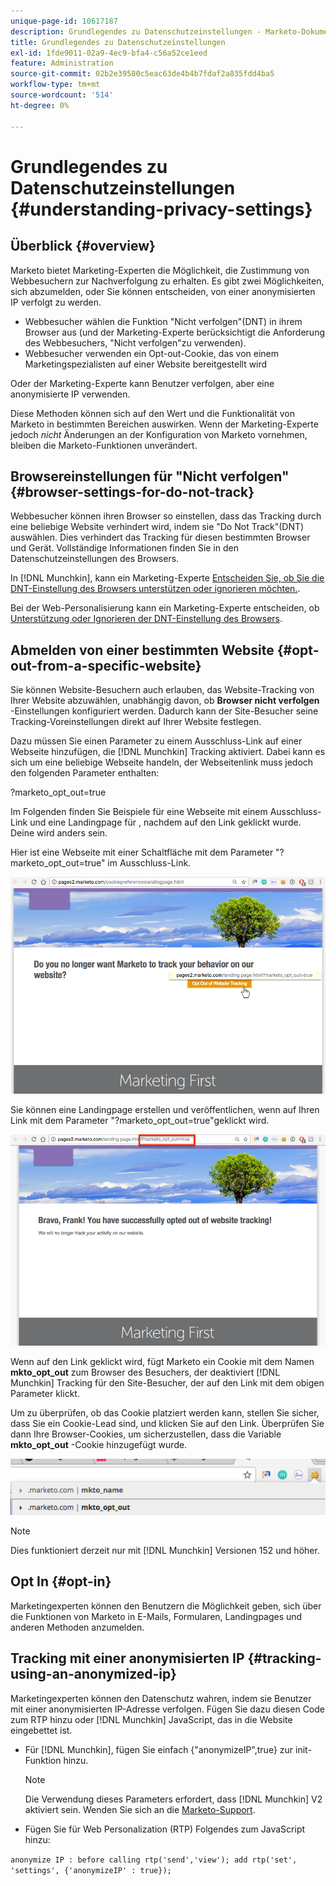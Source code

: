 ```yaml
---
unique-page-id: 10617187
description: Grundlegendes zu Datenschutzeinstellungen - Marketo-Dokumente - Produktdokumentation
title: Grundlegendes zu Datenschutzeinstellungen
exl-id: 1fde9011-02a9-4ec9-bfa4-c56a52ce1eed
feature: Administration
source-git-commit: 02b2e39580c5eac63de4b4b7fdaf2a835fdd4ba5
workflow-type: tm+mt
source-wordcount: '514'
ht-degree: 0%

---
```


# Grundlegendes zu Datenschutzeinstellungen {#understanding-privacy-settings}

## Überblick {#overview}

Marketo bietet Marketing-Experten die Möglichkeit, die Zustimmung von Webbesuchern zur Nachverfolgung zu erhalten. Es gibt zwei Möglichkeiten, sich abzumelden, oder Sie können entscheiden, von einer anonymisierten IP verfolgt zu werden.

* Webbesucher wählen die Funktion &quot;Nicht verfolgen&quot;(DNT) in ihrem Browser aus (und der Marketing-Experte berücksichtigt die Anforderung des Webbesuchers, &quot;Nicht verfolgen&quot;zu verwenden).
* Webbesucher verwenden ein Opt-out-Cookie, das von einem Marketingspezialisten auf einer Website bereitgestellt wird

Oder der Marketing-Experte kann Benutzer verfolgen, aber eine anonymisierte IP verwenden.

Diese Methoden können sich auf den Wert und die Funktionalität von Marketo in bestimmten Bereichen auswirken. Wenn der Marketing-Experte jedoch _nicht_ Änderungen an der Konfiguration von Marketo vornehmen, bleiben die Marketo-Funktionen unverändert.

## Browsereinstellungen für &quot;Nicht verfolgen&quot; {#browser-settings-for-do-not-track}

Webbesucher können ihren Browser so einstellen, dass das Tracking durch eine beliebige Website verhindert wird, indem sie &quot;Do Not Track&quot;(DNT) auswählen. Dies verhindert das Tracking für diesen bestimmten Browser und Gerät. Vollständige Informationen finden Sie in den Datenschutzeinstellungen des Browsers.

In [!DNL Munchkin], kann ein Marketing-Experte [Entscheiden Sie, ob Sie die DNT-Einstellung des Browsers unterstützen oder ignorieren möchten.](/help/marketo/product-docs/administration/settings/edit-do-not-track-browser-support-settings.md).

Bei der Web-Personalisierung kann ein Marketing-Experte entscheiden, ob [Unterstützung oder Ignorieren der DNT-Einstellung des Browsers](/help/marketo/product-docs/web-personalization/getting-started/setting-web-personalization-to-do-not-track.md).

## Abmelden von einer bestimmten Website {#opt-out-from-a-specific-website}

Sie können Website-Besuchern auch erlauben, das Website-Tracking von Ihrer Website abzuwählen, unabhängig davon, ob **Browser nicht verfolgen** -Einstellungen konfiguriert werden. Dadurch kann der Site-Besucher seine Tracking-Voreinstellungen direkt auf Ihrer Website festlegen.

Dazu müssen Sie einen Parameter zu einem Ausschluss-Link auf einer Webseite hinzufügen, die [!DNL Munchkin] Tracking aktiviert. Dabei kann es sich um eine beliebige Webseite handeln, der Webseitenlink muss jedoch den folgenden Parameter enthalten:

?marketo_opt_out=true

Im Folgenden finden Sie Beispiele für eine Webseite mit einem Ausschluss-Link und eine Landingpage für , nachdem auf den Link geklickt wurde. Deine wird anders sein.

Hier ist eine Webseite mit einer Schaltfläche mit dem Parameter &quot;?marketo_opt_out=true&quot; im Ausschluss-Link.

![](assets/understanding-privacy-settings-1.png)

Sie können eine Landingpage erstellen und veröffentlichen, wenn auf Ihren Link mit dem Parameter &quot;?marketo_opt_out=true&quot;geklickt wird.

![](assets/understanding-privacy-settings-2.png)

Wenn auf den Link geklickt wird, fügt Marketo ein Cookie mit dem Namen **mkto_opt_out** zum Browser des Besuchers, der deaktiviert [!DNL Munchkin] Tracking für den Site-Besucher, der auf den Link mit dem obigen Parameter klickt.

Um zu überprüfen, ob das Cookie platziert werden kann, stellen Sie sicher, dass Sie ein Cookie-Lead sind, und klicken Sie auf den Link. Überprüfen Sie dann Ihre Browser-Cookies, um sicherzustellen, dass die Variable **mkto_opt_out** -Cookie hinzugefügt wurde.

![](assets/understanding-privacy-settings-3.png)

>[!NOTE]
>
>Dies funktioniert derzeit nur mit [!DNL Munchkin] Versionen 152 und höher.

## Opt In {#opt-in}

Marketingexperten können den Benutzern die Möglichkeit geben, sich über die Funktionen von Marketo in E-Mails, Formularen, Landingpages und anderen Methoden anzumelden.

## Tracking mit einer anonymisierten IP {#tracking-using-an-anonymized-ip}

Marketingexperten können den Datenschutz wahren, indem sie Benutzer mit einer anonymisierten IP-Adresse verfolgen. Fügen Sie dazu diesen Code zum RTP hinzu oder [!DNL Munchkin] JavaScript, das in die Website eingebettet ist.

* Für [!DNL Munchkin], fügen Sie einfach {&quot;anonymizeIP&quot;,true} zur init-Funktion hinzu.

  >[!NOTE]
  >
  >Die Verwendung dieses Parameters erfordert, dass [!DNL Munchkin] V2 aktiviert sein. Wenden Sie sich an die [Marketo-Support](https://nation.marketo.com/community/support_solutions).

* Fügen Sie für Web Personalization (RTP) Folgendes zum JavaScript hinzu:

`anonymize IP : before calling rtp('send','view'); add rtp('set', 'settings', {'anonymizeIP' : true});`
